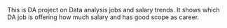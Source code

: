 This is DA project on Data analysis jobs and salary trends.
It shows which DA job is offering how much salary and has good scope as career.
